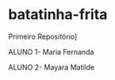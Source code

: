 # batatinha-frita
Primeiro Repositório]

ALUNO 1- Maria Fernanda 

ALUNO 2- Mayara Matilde                                     

